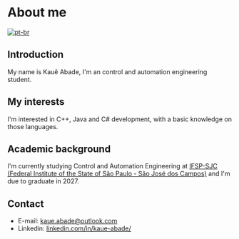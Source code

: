 # About me
[![pt-br](https://img.shields.io/badge/change_lang-pt--br-green.svg)][pt-br]

[pt-br]:  https://github.com/KaueAbade/KaueAbade/blob/main/README.md

## Introduction

My name is Kauê Abade, I'm an control and automation engineering student.


## My interests
I'm interested in C++, Java and C# development, with a basic knowledge on those languages.


## Academic background
I'm currently studying Control and Automation Engineering at [IFSP-SJC (Federal Institute of the State of São Paulo - São José dos Campos)](https://sjc.ifsp.edu.br) and I'm due to graduate in 2027.


## Contact

- E-mail: [kaue.abade@outlook.com](mailto:kaue.abade@outlook.com)
- Linkedin: [linkedin.com/in/kaue-abade/](https://www.linkedin.com/in/kaue-abade/)
